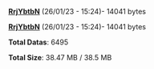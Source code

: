 [**RrjYbtbN**](/data/RrjYbtbN.txt) (26/01/23 - 15:24)- 14041 bytes

[**RrjYbtbN**](/data/RrjYbtbN.txt) (26/01/23 - 15:24)- 14041 bytes

**Total Datas**: 6495

**Total Size**: 38.47 MB / 38.5 MB